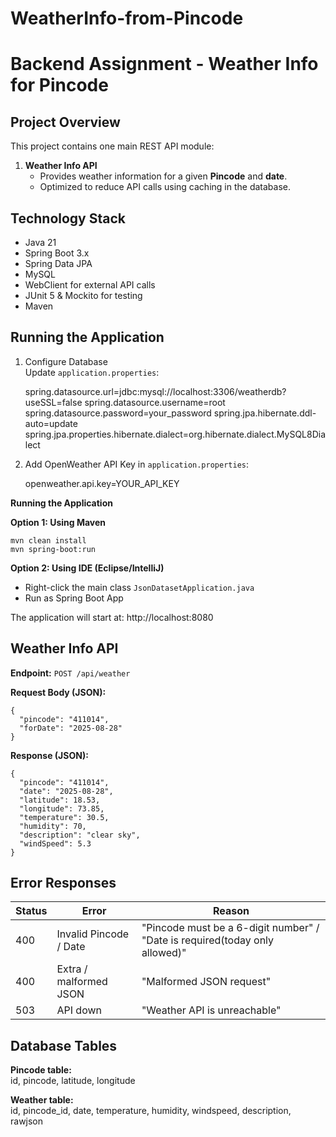 # WeatherInfo-from-Pincode

# Backend Assignment - Weather Info for Pincode

## Project Overview
This project contains one main REST API module:

1. **Weather Info API**  
   - Provides weather information for a given **Pincode** and **date**.  
   - Optimized to reduce API calls using caching in the database.

## Technology Stack
- Java 21  
- Spring Boot 3.x  
- Spring Data JPA  
- MySQL  
- WebClient for external API calls  
- JUnit 5 & Mockito for testing  
- Maven  

## Running the Application

1. Configure Database  
Update `application.properties`:

    spring.datasource.url=jdbc:mysql://localhost:3306/weatherdb?useSSL=false
    spring.datasource.username=root
    spring.datasource.password=your_password
    spring.jpa.hibernate.ddl-auto=update
    spring.jpa.properties.hibernate.dialect=org.hibernate.dialect.MySQL8Dialect

2. Add OpenWeather API Key in `application.properties`:

    openweather.api.key=YOUR_API_KEY

**Running the Application**  

**Option 1: Using Maven**  

    mvn clean install
    mvn spring-boot:run

**Option 2: Using IDE (Eclipse/IntelliJ)**  
- Right-click the main class `JsonDatasetApplication.java`  
- Run as Spring Boot App  

The application will start at: http://localhost:8080

## Weather Info API

**Endpoint:** `POST /api/weather`

**Request Body (JSON):**

    {
      "pincode": "411014",
      "forDate": "2025-08-28"
    }

**Response (JSON):**

    {
      "pincode": "411014",
      "date": "2025-08-28",
      "latitude": 18.53,
      "longitude": 73.85,
      "temperature": 30.5,
      "humidity": 70,
      "description": "clear sky",
      "windSpeed": 5.3
    }

## Error Responses

| Status | Error | Reason |
|--------|-------|--------|
| 400    | Invalid Pincode / Date | "Pincode must be a 6-digit number" / "Date is required(today only allowed)" |
| 400    | Extra / malformed JSON | "Malformed JSON request" |
| 503    | API down | "Weather API is unreachable" |

## Database Tables

**Pincode table:**  
id, pincode, latitude, longitude  

**Weather table:**  
id, pincode_id, date, temperature, humidity, windspeed, description, rawjson
